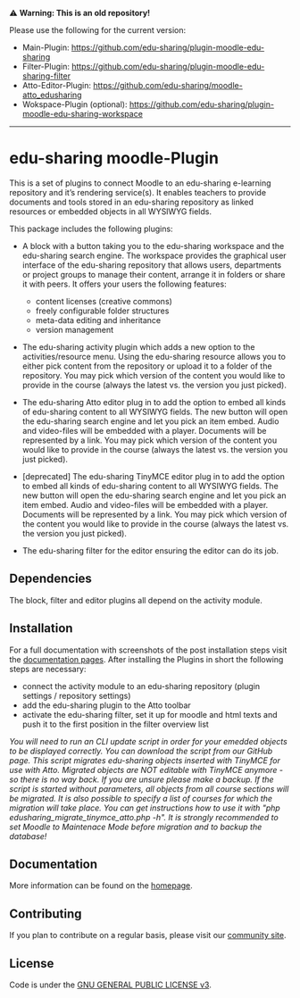 :warning: **Warning: This is an old repository!**

  Please use the following for the current version:
  - Main-Plugin: https://github.com/edu-sharing/plugin-moodle-edu-sharing
  - Filter-Plugin: https://github.com/edu-sharing/plugin-moodle-edu-sharing-filter
  - Atto-Editor-Plugin: https://github.com/edu-sharing/moodle-atto_edusharing
  - Wokspace-Plugin (optional): https://github.com/edu-sharing/plugin-moodle-edu-sharing-workspace 
  
  ----


edu-sharing moodle-Plugin
===========================

This is a set of plugins to connect Moodle to an edu-sharing e-learning repository and it’s rendering service(s). It enables teachers to provide documents and tools stored in an edu-sharing repository as linked resources or embedded objects in all WYSIWYG fields.


This package includes the following plugins:
- A block with a button taking you to the edu-sharing workspace and the edu-sharing search engine. The workspace provides the graphical user interface of the edu-sharing repository that allows users, departments or project groups to manage their content, arrange it in folders or share it with peers. It offers your users the following features:
  - content licenses (creative commons)
  - freely configurable folder structures
  - meta-data editing and inheritance
  - version management

- The edu-sharing activity plugin which adds a new option to the activities/resource menu. Using the edu-sharing resource allows you to either pick content from the repository or upload it to a folder of the repository. You may pick which version of the content you would like to provide in the course (always the latest vs. the version you just picked).
- The edu-sharing Atto editor plug in to add the option to embed all kinds of edu-sharing content to all WYSIWYG fields. The new button will open the edu-sharing search engine and let you pick an item embed. Audio and video-files will be embedded with a player. Documents will be represented by a link. You may pick which version of the content you would like to provide in the course (always the latest vs. the version you just picked).
- [deprecated] The edu-sharing TinyMCE editor plug in to add the option to embed all kinds of edu-sharing content to all WYSIWYG fields. The new button will open the edu-sharing search engine and let you pick an item embed. Audio and video-files will be embedded with a player. Documents will be represented by a link. You may pick which version of the content you would like to provide in the course (always the latest vs. the version you just picked).
- The edu-sharing filter for the editor ensuring the editor can do its job.


Dependencies
------------

The block, filter and editor plugins all depend on the activity module.

Installation
------------

For a full documentation with screenshots of the post installation steps visit the [documentation pages](http://docs.edu-sharing.com/confluence/edp/en  ).
After installing the Plugins in short the following steps are necessary:
- connect the activity module to an edu-sharing repository (plugin settings / repository settings)
- add the edu-sharing plugin to the Atto toolbar
- activate the edu-sharing filter, set it up for moodle and html texts and push it to the first position in the filter overview list

*You will need to run an CLI update script in order for your emedded objects to be displayed correctly.
You can download the script from our GitHub page.
This script migrates edu-sharing objects inserted with TinyMCE for use with Atto.
Migrated objects are NOT editable with TinyMCE anymore  - so there is no way back. If you are unsure please make a backup.
If the script is started without parameters, all objects from all course sections will be migrated. It is also possible to specify a list of courses for which the migration will take place.
You can get instructions how to use it with "php edusharing_migrate_tinymce_atto.php -h".
It is strongly recommended to set Moodle to Maintenace Mode before migration and to backup the database!*   

Documentation
-------------

More information can be found on the [homepage](http://edu-sharing.com).

Contributing
------------

If you plan to contribute on a regular basis, please visit our [community site](http://edu-sharing-network.org/?lang=en).

License
-------
Code is under the [GNU GENERAL PUBLIC LICENSE v3](./LICENSE).
